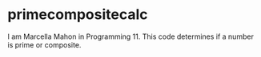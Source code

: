 # primecompositecalc
I am Marcella Mahon in Programming 11.
This code determines if a number is prime or composite.
